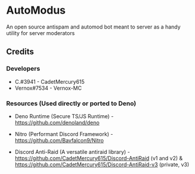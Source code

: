 # AutoModus
An open source antispam and automod bot meant to server as a handy utility for server moderators


## Credits

### Developers
- C.#3941 - CadetMercury615
- Vernox#7534 - Vernox-MC

### Resources (Used directly or ported to Deno)
- Deno Runtime (Secure TS/JS Runtime) - https://github.com/denoland/deno

- Nitro (Performant Discord Framework) - https://github.com/Bavfalcon9/Nitro

- Discord Anti-Raid (A versatile antiraid library) - https://github.com/CadetMercury615/Discord-AntiRaid (v1 and v2) & https://github.com/CadetMercury615/Discord-AntiRaid-v3 (private, v3)  
